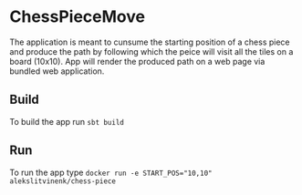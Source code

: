 # ChessPieceMove

The application is meant to cunsume the starting position of a chess piece and produce the path by following which the peice will visit all the tiles on a board (10x10). App will render the produced path on a web page via bundled web application.

## Build
To build the app run `sbt build`

## Run
To run the app type `docker run -e START_POS="10,10" alekslitvinenk/chess-piece`
